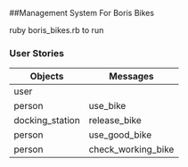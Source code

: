 ##Management System For Boris Bikes

ruby boris_bikes.rb to run

### User Stories

| Objects         | Messages           |
| --------------- | ------------------ |
| user            |
| person          | use_bike           |
| docking_station | release_bike       |
| person          | use_good_bike      |
| person          | check_working_bike |
